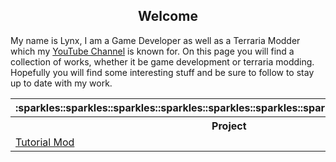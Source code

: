 <h2 align="center">Welcome</h2>

<p>
My name is Lynx, I am a Game Developer as well as a Terraria Modder which my <a href="https://www.youtube.com/channel/UC5W2s79ks1oc_9BUQ_cPyzA">YouTube Channel</a> is known for. On this page you will find a collection of works, whether it be game development or terraria modding. Hopefully you will find some interesting stuff and be sure to follow to stay up to date with my work.  
</p>

<table>
  <tr>
    <th>
      :sparkles::sparkles::sparkles::sparkles::sparkles::sparkles::sparkles::sparkles::sparkles:
    </th>
    <th>
      :sparkles::sparkles::sparkles::sparkles::sparkles::sparkles::sparkles::sparkles::sparkles:
    </th>
  </tr>
  <tr>
    <th>Project</th>
    <th>Description</th>
  </tr>
  <tr>
    <td><a href="https://github.com/FoolsLynx/TutorialMod/">Tutorial Mod</a></td>
    <td>Contains all the source code from the "How to Make a Mod in tModLoader 1.4" series.
  </tr>
</table>
